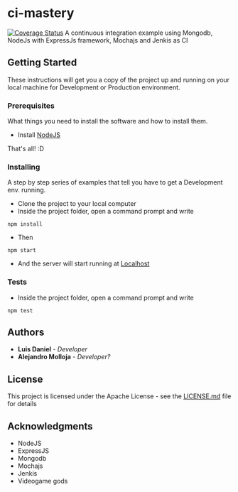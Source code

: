 # ci-mastery
[![Coverage Status](https://coveralls.io/repos/github/TMRSOFT/ci-mastery/badge.svg?branch=master)](https://coveralls.io/github/TMRSOFT/ci-mastery?branch=master)
A continuous integration example using Mongodb, NodeJs with ExpressJs framework, Mochajs and Jenkis as CI

## Getting Started

These instructions will get you a copy of the project up and running on your local machine for Development or Production environment.

### Prerequisites

What things you need to install the software and how to install them.

* Install [NodeJS](https://nodejs.org)

That's all! :D

### Installing

A step by step series of examples that tell you have to get a Development env. running.

* Clone the project to your local computer
* Inside the project folder, open a command prompt and write
```
npm install
```
* Then
```
npm start
```
* And the server will start running at [Localhost](http://localhost)

### Tests

* Inside the project folder, open a command prompt and write
```
npm test
```

## Authors

* **Luis Daniel** - *Developer*
* **Alejandro Molloja** - *Developer?*

## License

This project is licensed under the Apache License - see the [LICENSE.md](LICENSE) file for details

## Acknowledgments

* NodeJS
* ExpressJS
* Mongodb
* Mochajs
* Jenkis
* Videogame gods